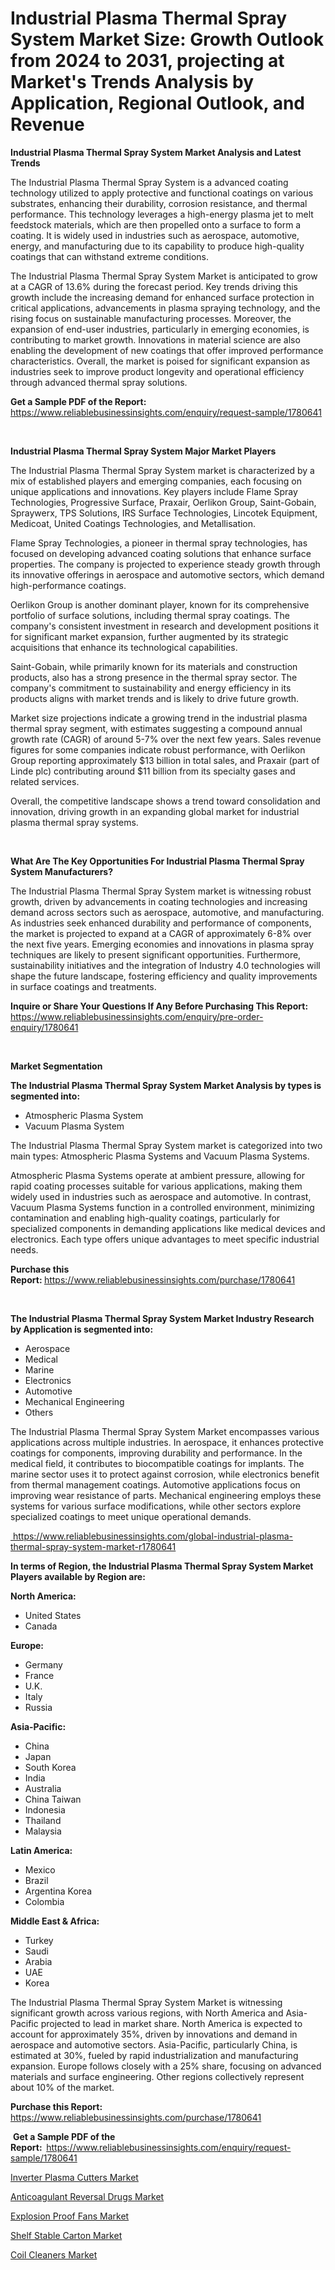 <p><h1>Industrial Plasma Thermal Spray System Market Size: Growth Outlook from 2024 to 2031, projecting at Market's Trends Analysis by Application, Regional Outlook, and Revenue</h1></p><p><strong>Industrial Plasma Thermal Spray System Market Analysis and Latest Trends</strong></p>
<p><p>The Industrial Plasma Thermal Spray System is a advanced coating technology utilized to apply protective and functional coatings on various substrates, enhancing their durability, corrosion resistance, and thermal performance. This technology leverages a high-energy plasma jet to melt feedstock materials, which are then propelled onto a surface to form a coating. It is widely used in industries such as aerospace, automotive, energy, and manufacturing due to its capability to produce high-quality coatings that can withstand extreme conditions.</p><p>The Industrial Plasma Thermal Spray System Market is anticipated to grow at a CAGR of 13.6% during the forecast period. Key trends driving this growth include the increasing demand for enhanced surface protection in critical applications, advancements in plasma spraying technology, and the rising focus on sustainable manufacturing processes. Moreover, the expansion of end-user industries, particularly in emerging economies, is contributing to market growth. Innovations in material science are also enabling the development of new coatings that offer improved performance characteristics. Overall, the market is poised for significant expansion as industries seek to improve product longevity and operational efficiency through advanced thermal spray solutions.</p></p>
<p><strong>Get a Sample PDF of the Report:&nbsp;</strong> <a href="https://www.reliablebusinessinsights.com/enquiry/request-sample/1780641?utm_campaign=1480&utm_medium=2&utm_source=Github&utm_content=ia&utm_term=09102024&utm_id=industrial-plasma-thermal-spray-system">https://www.reliablebusinessinsights.com/enquiry/request-sample/1780641</a></p>
<p>&nbsp;</p>
<p><strong>Industrial Plasma Thermal Spray System Major Market Players</strong></p>
<p><p>The Industrial Plasma Thermal Spray System market is characterized by a mix of established players and emerging companies, each focusing on unique applications and innovations. Key players include Flame Spray Technologies, Progressive Surface, Praxair, Oerlikon Group, Saint-Gobain, Spraywerx, TPS Solutions, IRS Surface Technologies, Lincotek Equipment, Medicoat, United Coatings Technologies, and Metallisation.</p><p>Flame Spray Technologies, a pioneer in thermal spray technologies, has focused on developing advanced coating solutions that enhance surface properties. The company is projected to experience steady growth through its innovative offerings in aerospace and automotive sectors, which demand high-performance coatings.</p><p>Oerlikon Group is another dominant player, known for its comprehensive portfolio of surface solutions, including thermal spray coatings. The company's consistent investment in research and development positions it for significant market expansion, further augmented by its strategic acquisitions that enhance its technological capabilities.</p><p>Saint-Gobain, while primarily known for its materials and construction products, also has a strong presence in the thermal spray sector. The company's commitment to sustainability and energy efficiency in its products aligns with market trends and is likely to drive future growth.</p><p>Market size projections indicate a growing trend in the industrial plasma thermal spray segment, with estimates suggesting a compound annual growth rate (CAGR) of around 5-7% over the next few years. Sales revenue figures for some companies indicate robust performance, with Oerlikon Group reporting approximately $13 billion in total sales, and Praxair (part of Linde plc) contributing around $11 billion from its specialty gases and related services.</p><p>Overall, the competitive landscape shows a trend toward consolidation and innovation, driving growth in an expanding global market for industrial plasma thermal spray systems.</p></p>
<p>&nbsp;</p>
<p><strong>What Are The Key Opportunities For Industrial Plasma Thermal Spray System Manufacturers?</strong></p>
<p><p>The Industrial Plasma Thermal Spray System market is witnessing robust growth, driven by advancements in coating technologies and increasing demand across sectors such as aerospace, automotive, and manufacturing. As industries seek enhanced durability and performance of components, the market is projected to expand at a CAGR of approximately 6-8% over the next five years. Emerging economies and innovations in plasma spray techniques are likely to present significant opportunities. Furthermore, sustainability initiatives and the integration of Industry 4.0 technologies will shape the future landscape, fostering efficiency and quality improvements in surface coatings and treatments.</p></p>
<p><strong>Inquire or Share Your Questions If Any Before Purchasing This Report:</strong> <a href="https://www.reliablebusinessinsights.com/enquiry/pre-order-enquiry/1780641?utm_campaign=1480&utm_medium=2&utm_source=Github&utm_content=ia&utm_term=09102024&utm_id=industrial-plasma-thermal-spray-system">https://www.reliablebusinessinsights.com/enquiry/pre-order-enquiry/1780641</a></p>
<p>&nbsp;</p>
<p><strong>Market Segmentation</strong></p>
<p><strong>The Industrial Plasma Thermal Spray System Market Analysis by types is segmented into:</strong></p>
<p><ul><li>Atmospheric Plasma System</li><li>Vacuum Plasma System</li></ul></p>
<p><p>The Industrial Plasma Thermal Spray System market is categorized into two main types: Atmospheric Plasma Systems and Vacuum Plasma Systems. </p><p>Atmospheric Plasma Systems operate at ambient pressure, allowing for rapid coating processes suitable for various applications, making them widely used in industries such as aerospace and automotive. In contrast, Vacuum Plasma Systems function in a controlled environment, minimizing contamination and enabling high-quality coatings, particularly for specialized components in demanding applications like medical devices and electronics. Each type offers unique advantages to meet specific industrial needs.</p></p>
<p><strong>Purchase this Report:&nbsp;</strong><a href="https://www.reliablebusinessinsights.com/purchase/1780641?utm_campaign=1480&utm_medium=2&utm_source=Github&utm_content=ia&utm_term=09102024&utm_id=industrial-plasma-thermal-spray-system">https://www.reliablebusinessinsights.com/purchase/1780641</a></p>
<p>&nbsp;</p>
<p><strong>The Industrial Plasma Thermal Spray System Market Industry Research by Application is segmented into:</strong></p>
<p><ul><li>Aerospace</li><li>Medical</li><li>Marine</li><li>Electronics</li><li>Automotive</li><li>Mechanical Engineering</li><li>Others</li></ul></p>
<p><p>The Industrial Plasma Thermal Spray System Market encompasses various applications across multiple industries. In aerospace, it enhances protective coatings for components, improving durability and performance. In the medical field, it contributes to biocompatible coatings for implants. The marine sector uses it to protect against corrosion, while electronics benefit from thermal management coatings. Automotive applications focus on improving wear resistance of parts. Mechanical engineering employs these systems for various surface modifications, while other sectors explore specialized coatings to meet unique operational demands.</p></p>
<p><a href="https://www.reliablebusinessinsights.com/global-industrial-plasma-thermal-spray-system-market-r1780641?utm_campaign=1480&utm_medium=2&utm_source=Github&utm_content=ia&utm_term=09102024&utm_id=industrial-plasma-thermal-spray-system">&nbsp;https://www.reliablebusinessinsights.com/global-industrial-plasma-thermal-spray-system-market-r1780641</a></p>
<p><strong>In terms of Region, the Industrial Plasma Thermal Spray System Market Players available by Region are:</strong></p>
<p>
    <p> <strong> North America: </strong>
        <ul>
            <li>United States</li>
            <li>Canada</li>
        </ul>
        </p> 
    <p> <strong> Europe: </strong>
        <ul>
            <li>Germany</li>
            <li>France</li>
            <li>U.K.</li>
            <li>Italy</li>
            <li>Russia</li>
        </ul>
        </p> 
    <p> <strong> Asia-Pacific: </strong>
        <ul>
            <li>China</li>
            <li>Japan</li>
            <li>South Korea</li>
            <li>India</li>
            <li>Australia</li>
            <li>China Taiwan</li>
            <li>Indonesia</li>
            <li>Thailand</li>
            <li>Malaysia</li>
        </ul>
        </p> 
    <p> <strong> Latin America: </strong>
        <ul>
            <li>Mexico</li>
            <li>Brazil</li>
            <li>Argentina Korea</li>
            <li>Colombia</li>
        </ul>
        </p> 
    <p> <strong> Middle East & Africa: </strong>
        <ul>
            <li>Turkey</li>
            <li>Saudi</li>
            <li>Arabia</li>
            <li>UAE</li>
            <li>Korea</li>
        </ul>
    </p>
    </p>
<p><p>The Industrial Plasma Thermal Spray System Market is witnessing significant growth across various regions, with North America and Asia-Pacific projected to lead in market share. North America is expected to account for approximately 35%, driven by innovations and demand in aerospace and automotive sectors. Asia-Pacific, particularly China, is estimated at 30%, fueled by rapid industrialization and manufacturing expansion. Europe follows closely with a 25% share, focusing on advanced materials and surface engineering. Other regions collectively represent about 10% of the market.</p></p>
<p><strong>Purchase this Report: </strong><a href="https://www.reliablebusinessinsights.com/purchase/1780641?utm_campaign=1480&utm_medium=2&utm_source=Github&utm_content=ia&utm_term=09102024&utm_id=industrial-plasma-thermal-spray-system">https://www.reliablebusinessinsights.com/purchase/1780641</a></p>
<p>&nbsp;<strong>Get a Sample PDF of the Report:&nbsp;&nbsp;</strong><a href="https://www.reliablebusinessinsights.com/enquiry/request-sample/1780641?utm_campaign=1480&utm_medium=2&utm_source=Github&utm_content=ia&utm_term=09102024&utm_id=industrial-plasma-thermal-spray-system">https://www.reliablebusinessinsights.com/enquiry/request-sample/1780641</a></p>
<p><strong></strong></p>
<p><p><a href="https://www.linkedin.com/pulse/inverter-plasma-cutters-market-size-share-trends-analysis-epoie?utm_campaign=1480&utm_medium=2&utm_source=Github&utm_content=ia&utm_term=09102024&utm_id=industrial-plasma-thermal-spray-system">Inverter Plasma Cutters Market</a></p><p><a href="https://www.linkedin.com/pulse/future-anticoagulant-reversal-drugs-market-global-forecast-gaspf?utm_campaign=1480&utm_medium=2&utm_source=Github&utm_content=ia&utm_term=09102024&utm_id=industrial-plasma-thermal-spray-system">Anticoagulant Reversal Drugs Market</a></p><p><a href="https://www.linkedin.com/pulse/explosion-proof-fans-market-trends-insights-type-application-iu7ge?utm_campaign=1480&utm_medium=2&utm_source=Github&utm_content=ia&utm_term=09102024&utm_id=industrial-plasma-thermal-spray-system">Explosion Proof Fans Market</a></p><p><a href="https://www.linkedin.com/pulse/global-shelf-stable-carton-market-exploring-share-trends-future-othzf?utm_campaign=1480&utm_medium=2&utm_source=Github&utm_content=ia&utm_term=09102024&utm_id=industrial-plasma-thermal-spray-system">Shelf Stable Carton Market</a></p><p><a href="https://www.linkedin.com/pulse/regional-adaptations-global-coil-cleaners-market-trends-overview-ayvme?utm_campaign=1480&utm_medium=2&utm_source=Github&utm_content=ia&utm_term=09102024&utm_id=industrial-plasma-thermal-spray-system">Coil Cleaners Market</a></p></p>